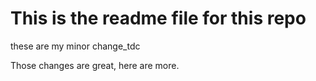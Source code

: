 # This is the readme file for this repo

these are my minor change_tdc

Those changes are great, here are more.